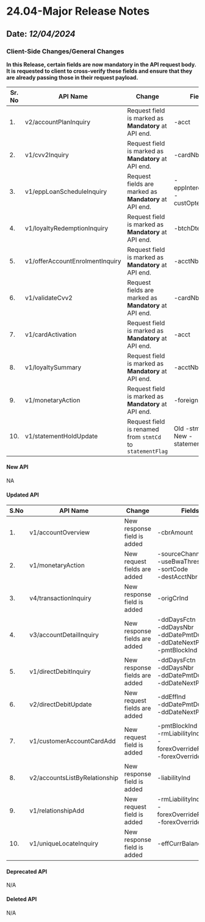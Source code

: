 # 24.04-Major Release Notes

## Date: *12/04/2024*

### Client-Side Changes/General Changes

**In this Release, certain fields are now mandatory in the API request body.
It is requested to client to cross-verify these fields and ensure that they are already passing those in their request payload.**

| **Sr. No** | **API Name**                    | **Change**                                                | **Field**                              |
|------------|---------------------------------|-----------------------------------------------------------|----------------------------------------|
| 1.         | v2/accountPlanInquiry           | Request field is marked as **Mandatory** at API end.      | -acct                                  |
| 2.         | v1/cvv2Inquiry                  | Request field is marked as **Mandatory** at API end.      | -cardNbr                               |
| 3.         | v1/eppLoanScheduleInquiry       | Request fields are marked as **Mandatory** at API end.    | -eppInterestRate </br> -custOptedTenor |
| 4.         | v1/loyaltyRedemptionInquiry     | Request field is marked as **Mandatory** at API end.      | -btchDte                               |
| 5.         | v1/offerAccountEnrolmentInquiry | Request field is marked as **Mandatory** at API end.      | -acctNbr                               |
| 6.         | v1/validateCvv2                 | Request fields are marked as **Mandatory** at API end.    | -cardNbr                               |
| 7.         | v1/cardActivation               | Request field is marked as **Mandatory** at API end.      | -acct                                  |
| 8.         | v1/loyaltySummary               | Request field is marked as **Mandatory** at API end.      | -acctNbr                               |
| 9.         | v1/monetaryAction               | Request field is marked as **Mandatory** at API end.      | -foreignUse                            |
| 10.        | v1/statementHoldUpdate          | Request field is renamed from `stmtCd` to `statementFlag` | Old -stmtCd New -statementFlag         |

#### New API

NA

#### Updated API

| S.No | API Name                      | Change                        | Fields                                                                                      |
|------|-------------------------------|-------------------------------|---------------------------------------------------------------------------------------------|
| 1.   | v1/accountOverview            | New response field is added   | -cbrAmount                                                                                  |
| 2.   | v1/monetaryAction             | New request fields are added  | -sourceChannel<br/> -useBwaThreshold </br> -sortCode </br> -destAcctNbr                     |
| 3.   | v4/transactionInquiry	        | New response field is added   | -origCrInd                                                                                  |
| 4.   | v3/accountDetailInquiry       | New response fields are added | -ddDaysFctn </br> -ddDaysNbr </br> -ddDatePmtDue </br> -ddDateNextPmtDue </br> -pmtBlockInd |
| 5.   | v1/directDebitInquiry         | New response fields are added | -ddDaysFctn </br> -ddDaysNbr </br> -ddDatePmtDue </br> -ddDateNextPmtDue                    |
| 6.   | v2/directDebitUpdate          | New request fields are added  | -ddEffInd </br> -ddDatePmtDue </br> -ddDateNextPmtDue                                       |
| 7.   | v1/customerAccountCardAdd     | New request field is added    | -pmtBlockInd </br> -rmLiabilityInd  </br> -forexOverrideFeeValue </br> -forexOverrideFeeInd |
| 8.   | v2/accountsListByRelationship | New response field is added   | -liabilityInd                                                                               |
| 9.   | v1/relationshipAdd            | New request field is added    | -rmLiabilityInd </br> -forexOverrideFeeValue </br> -forexOverrideFeeInd                     |
| 10.  | v1/uniqueLocateInquiry        | New response field is added   | -effCurrBalance                                                                             |

#### Deprecated API

N/A

#### Deleted API

N/A